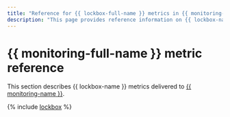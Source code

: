 ```yaml
---
title: "Reference for {{ lockbox-full-name }} metrics in {{ monitoring-full-name }}"
description: "This page provides reference information on {{ lockbox-name }} metrics delivered to {{ monitoring-full-name }}."
---
```


# {{ monitoring-full-name }} metric reference

This section describes {{ lockbox-name }} metrics delivered to [{{ monitoring-name }}](../monitoring/).

{% include [lockbox](../_includes/monitoring/metrics-ref/lockbox.md) %}